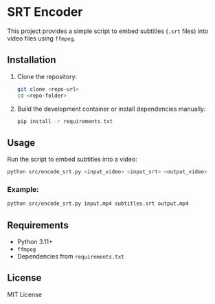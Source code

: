 # SRT Encoder

This project provides a simple script to embed subtitles (`.srt` files) into video files using `ffmpeg`.

## Installation

1. Clone the repository:
   ```sh
   git clone <repo-url>
   cd <repo-folder>
   ```
2. Build the development container or install dependencies manually:
   ```sh
   pip install -r requirements.txt
   ```

## Usage

Run the script to embed subtitles into a video:
```sh
python src/encode_srt.py <input_video> <input_srt> <output_video>
```

### Example:
```sh
python src/encode_srt.py input.mp4 subtitles.srt output.mp4
```

## Requirements
- Python 3.11+
- `ffmpeg`
- Dependencies from `requirements.txt`

## License
MIT License
